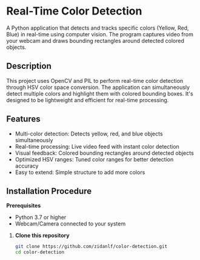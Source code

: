 # Real-Time Color Detection
A Python application that detects and tracks specific colors (Yellow, Red, Blue) in real-time using computer vision. The program captures video from your webcam and draws bounding rectangles around detected colored objects.

## Description
This project uses OpenCV and PIL to perform real-time color detection through HSV color space conversion. The application can simultaneously detect multiple colors and highlight them with colored bounding boxes. It's designed to be lightweight and efficient for real-time processing.

## Features
 - Multi-color detection: Detects yellow, red, and blue objects simultaneously
 - Real-time processing: Live video feed with instant color detection
 - Visual feedback: Colored bounding rectangles around detected objects
 - Optimized HSV ranges: Tuned color ranges for better detection accuracy
 - Easy to extend: Simple structure to add more colors

## Installation Procedure

**Prerequisites**
 - Python 3.7 or higher
 - Webcam/Camera connected to your system

1. **Clone this repository**
   ```bash
   git clone https://github.com/zidanlf/color-detection.git
   cd color-detection
    ```

